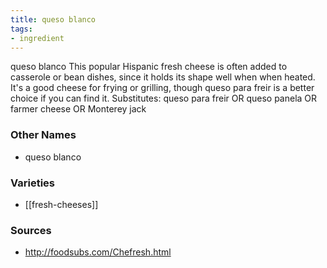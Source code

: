 ```yaml
---
title: queso blanco
tags:
- ingredient
---
```

queso blanco This popular Hispanic fresh cheese is often added to casserole or bean dishes, since it holds its shape well when when heated. It's a good cheese for frying or grilling, though queso para freir is a better choice if you can find it. Substitutes: queso para freir OR queso panela OR farmer cheese OR Monterey jack

### Other Names

* queso blanco

### Varieties

* [[fresh-cheeses]]

### Sources
* http://foodsubs.com/Chefresh.html
